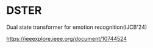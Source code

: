 # DSTER
Dual state transformer for emotion recognition(IJCB'24)

https://ieeexplore.ieee.org/document/10744524

